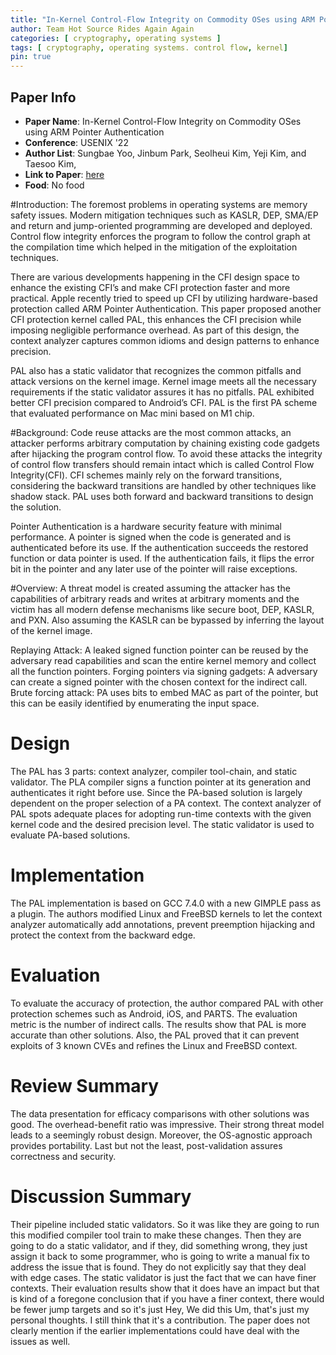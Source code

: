 ```yaml
---
title: "In-Kernel Control-Flow Integrity on Commodity OSes using ARM Pointer Authentication"
author: Team Hot Source Rides Again Again
categories: [ cryptography, operating systems ]
tags: [ cryptography, operating systems. control flow, kernel]
pin: true
---
```



## Paper Info
- **Paper Name**: In-Kernel Control-Flow Integrity on Commodity OSes using ARM Pointer Authentication
- **Conference**: USENIX '22
- **Author List**: Sungbae Yoo, Jinbum Park, Seolheui Kim, Yeji Kim, and Taesoo Kim,
- **Link to Paper**: [here](https://www.usenix.org/system/files/sec22-yoo.pdf)
- **Food**: No food

#Introduction:
The foremost problems in operating systems are memory safety issues. Modern mitigation techniques such as KASLR, DEP, SMA/EP and return and jump-oriented programming are developed and deployed. Control flow integrity enforces the program to follow the control graph at the compilation time which helped in the mitigation of the exploitation techniques.

There are various developments happening in the CFI design space to enhance the existing CFI’s and make CFI protection faster and more practical. Apple recently tried to speed up CFI by utilizing hardware-based protection called ARM Pointer Authentication. This paper proposed another CFI protection kernel called PAL, this enhances the CFI precision while imposing negligible performance overhead. As part of this design, the context analyzer captures common idioms and design patterns to enhance precision.

PAL also has a static validator that recognizes the common pitfalls and attack versions on the kernel image. Kernel image meets all the necessary requirements if the static validator assures it has no pitfalls. PAL exhibited better CFI precision compared to Android’s CFI. PAL is the first PA scheme that evaluated performance on Mac mini based on M1 chip.

#Background:
Code reuse attacks are the most common attacks, an attacker performs arbitrary computation by chaining existing code gadgets after hijacking the program control flow. To avoid these attacks the integrity of control flow transfers should remain intact which is called Control Flow Integrity(CFI). CFI schemes mainly rely on the forward transitions, considering the backward transitions are handled by other techniques like shadow stack. PAL uses both forward and backward transitions to design the solution.

Pointer Authentication is a hardware security feature with minimal performance. A pointer is signed when the code is generated and is authenticated before its use. If the authentication succeeds the restored function or data pointer is used. If the authentication fails, it flips the error bit in the pointer and any later use of the pointer will raise exceptions.

#Overview:
A threat model is created assuming the attacker has the capabilities of arbitrary reads and writes at arbitrary moments and the victim has all modern defense mechanisms like secure boot, DEP, KASLR, and PXN. Also assuming the KASLR can be bypassed by inferring the layout of the kernel image.


Replaying Attack: A leaked signed function pointer can be reused by the adversary read capabilities and scan the entire kernel memory and collect all the function pointers. Forging pointers via signing gadgets: A adversary can create a signed pointer with the chosen context for the indirect call. Brute forcing attack: PA uses bits to embed MAC as part of the pointer, but this can be easily identified by enumerating the input space.

# Design
The PAL has 3 parts: context analyzer, compiler tool-chain, and static validator.
The PLA compiler signs a function pointer at its generation and authenticates it right before use. Since the PA-based solution is largely dependent on the proper selection of a PA context. The context analyzer of PAL spots adequate places for adopting run-time contexts with the given kernel code and the desired precision level. The static validator is used to evaluate PA-based solutions.

# Implementation
The PAL implementation is based on GCC 7.4.0 with a new GIMPLE pass as a plugin. The authors modified Linux and FreeBSD kernels to let the context analyzer automatically add annotations, prevent preemption hijacking and protect the context from the backward edge.

# Evaluation
To evaluate the accuracy of protection, the author compared PAL with other protection schemes such as Android, iOS, and PARTS. The evaluation metric is the number of indirect calls. The results show that PAL is more accurate than other solutions.
Also, the PAL proved that it can prevent exploits of 3 known CVEs and refines the Linux and FreeBSD context.

# Review Summary
The data presentation for efficacy comparisons with other solutions was good. The overhead-benefit ratio was impressive. Their strong threat model leads to a seemingly robust design. Moreover, the OS-agnostic approach provides portability. Last but not the least, post-validation assures correctness and security.


# Discussion Summary
Their pipeline included static validators. So it was like they are going to run this modified compiler tool train to make these changes. Then they are going to do a static validator, and if they, did something wrong, they just assign it back to some programmer, who is going to write a manual fix to address the issue that is found. They do not explicitly say that they deal with edge cases. The static validator is just the fact that we can have finer contexts. Their evaluation results show that it does have an impact but that is kind of a foregone conclusion that if you have a finer context, there would be fewer jump targets and so it's just Hey, We did this Um, that's just my personal thoughts. I still think that it's a contribution. The paper does not clearly mention if the earlier implementations could have deal with the issues as well.